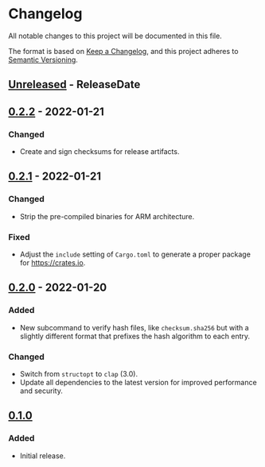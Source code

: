<!-- markdownlint-disable MD024 -->

# Changelog

All notable changes to this project will be documented in this file.

The format is based on [Keep a Changelog](https://keepachangelog.com/en/1.0.0/),
and this project adheres to [Semantic Versioning](https://semver.org/spec/v2.0.0.html).

## [Unreleased] - ReleaseDate

## [0.2.2] - 2022-01-21

### Changed

- Create and sign checksums for release artifacts.

## [0.2.1] - 2022-01-21

### Changed

- Strip the pre-compiled binaries for ARM architecture.

### Fixed

- Adjust the `include` setting of `Cargo.toml` to generate a proper package for <https://crates.io>.

## [0.2.0] - 2022-01-20

### Added

- New subcommand to verify hash files, like `checksum.sha256` but with a slightly different format
  that prefixes the hash algorithm to each entry.

### Changed

- Switch from `structopt` to `clap` (3.0).
- Update all dependencies to the latest version for improved performance and security.

## [0.1.0]

### Added

- Initial release.

[Unreleased]: https://github.com/dnaka91/wholesum/compare/v0.2.2...HEAD
[0.2.2]: https://github.com/dnaka91/wholesum/compare/v0.2.1...v0.2.2
[0.2.1]: https://github.com/dnaka91/wholesum/compare/v0.2.0...v0.2.1
[0.2.0]: https://github.com/dnaka91/wholesum/compare/v0.1.0...v0.2.0
[0.1.0]: https://github.com/dnaka91/wholesum/releases/tag/v0.1.0
